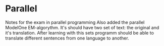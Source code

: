 # Parallel
Notes for the exam in parallel programming
Also added the parallel ModelOne EM-algorythm. It's should have two set of text: the original and it's translation. After learning with this sets programm should be able to translate different sentences from one language to another.
